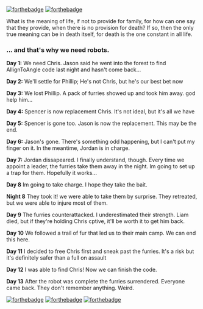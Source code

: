[![forthebadge](https://forthebadge.com/images/badges/made-with-java.svg)](https://forthebadge.com) [![forthebadge](https://forthebadge.com/images/badges/built-with-science.svg)](https://forthebadge.com)


What is the meaning of life, if not to provide for family, for how can one say that they provide, when there is no provision for death? If so, then the only true meaning can be in death itself, for death is the one constant in all life. 

### ... and that's why we need robots.

**Day 1:** We need Chris. Jason said he went into the forest to find AllignToAngle code last night and hasn't come back...

**Day 2:** We'll settle for Phillip; He's not Chris, but he's our best bet now

**Day 3:** We lost Phillip. A pack of furries showed up and took him away. god help him...

**Day 4:** Spencer is now replacement Chris. It's not ideal, but it's all we have

**Day 5:** Spencer is gone too. Jason is now the replacement. This may be the end.

**Day 6:**  Jason's gone. There's something odd happening, but I can't put my finger on it. In the meantime, Jordan is in charge.

**Day 7:**  Jordan dissapeared. I finally understand, though. Every time we appoint a leader, the furries take them away in the night. Im going to set up a trap for them. Hopefully it works...

**Day 8** Im going to take charge. I hope they take the bait.

**Night 8** They took it! we were able to take them by surprise. They retreated, but we were able to injure most of them.

**Day 9** The furries counterattacked. I underestimated their strength. Liam died, but if they're holding Chris cptive, it'll be worth it to get him back.

**Day 10** We followed a trail of fur that led us to their main camp. We can end this here.

**Day 11** I decided to free Chris first and sneak past the furries. It's a risk but it's definitely safer than a full on assault

**Day 12** I was able to find Chris! Now we can finish the code.

**Day 13** After the robot was complete the furries surrendered. Everyone came back. They don't remember anything. Weird.

[![forthebadge](https://forthebadge.com/images/badges/as-seen-on-tv.svg)](https://forthebadge.com)
[![forthebadge](https://forthebadge.com/images/badges/contains-technical-debt.svg)](https://forthebadge.com)
[![forthebadge](https://forthebadge.com/images/badges/powered-by-water.svg)](https://forthebadge.com)
